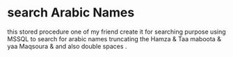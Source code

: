 # search Arabic Names

this stored procedure one of my friend create it for searching purpose using MSSQL to search for arabic names truncating the Hamza & Taa maboota & yaa Maqsoura & and also double spaces .


